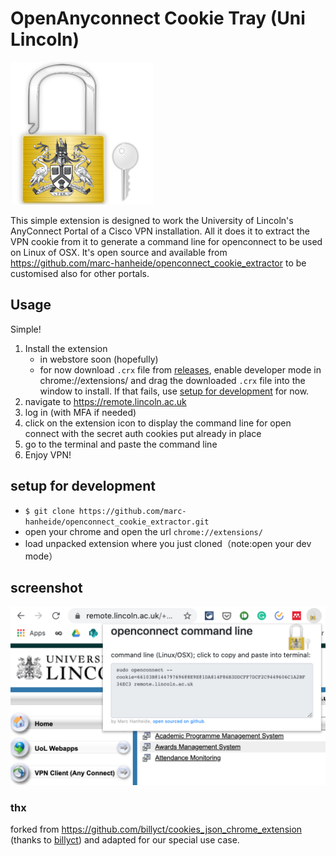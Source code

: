 # OpenAnyconnect Cookie Tray (Uni Lincoln)
![logo](./icons/openconnect.png)

This simple extension is designed to work the University of Lincoln's AnyConnect Portal of a Cisco VPN installation. All it does it to extract the VPN cookie from it to generate a command line for openconnect to be used on Linux of OSX. It's open source and available from https://github.com/marc-hanheide/openconnect_cookie_extractor to be customised also for other portals.

## Usage

Simple! 

1. Install the extension 
    * in webstore soon (hopefully)
    * for now download `.crx` file from [releases](https://github.com/marc-hanheide/openconnect_cookie_extractor/releases), enable developer mode in chrome://extensions/ and drag the downloaded `.crx` file into the window to install. If that fails, use [setup for development](#setupfordevelopment) for now.
1. navigate to https://remote.lincoln.ac.uk 
1. log in (with MFA if needed)
1. click on the extension icon to display the command line for open connect with the secret auth cookies put already in place
1. go to the terminal and paste the command line
1. Enjoy VPN!

## setup for development
* ```$ git clone https://github.com/marc-hanheide/openconnect_cookie_extractor.git```
* open your chrome and open the url ```chrome://extensions/```
* load unpacked extension where you just cloned（note:open your dev mode）

## screenshot
![screenshot-1](./screenshot-1.png)


### thx

forked from https://github.com/billyct/cookies_json_chrome_extension (thanks to [billyct](https://github.com/billyct)) and adapted for our special use case.